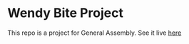 # Wendy Bite Project

This repo is a project for General Assembly. See it live [here](https://misterhaywood.github.io/wendy-bite/)

